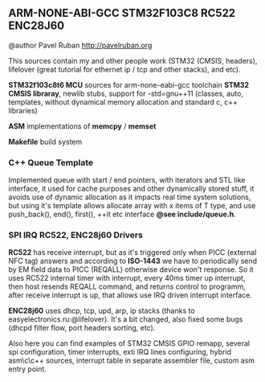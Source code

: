 ## ARM-NONE-ABI-GCC STM32F103C8 RC522 ENC28J60

@author Pavel Ruban http://pavelruban.org

This sources contain my and other people work (STM32 (CMSIS, headers), lifelover (great tutorial for ethernet ip / tcp and other stacks), and etc).

**STM32f103c8t6 MCU** sources for arm-none-eabi-gcc toolchain
**STM32 CMSIS libraray**, newlib stubs, support for -std=gnu++11 (classes, auto, templates, without dynamical memory allocation and standard c, c++ libraries)

**ASM** implementations of **memcpy** / **memset**

**Makefile** build system

### C++ Queue Template
Implemented queue with start / end pointers, with iterators and STL like interface, it used for cache purposes and other dynamically stored stuff, it avoids use of dynamic allocation as it impacts real time system solutions, but using it's template allows allocate array with x items of T type, and use push_back(), end(), first(), ++it etc interface **@see include/queue.h**.

### SPI IRQ RC522, ENC28j60 Drivers

**RC522** has receive interrupt, but as it's triggered only when PICC (external NFC tag) answers and according to **ISO-1443** we have to periodically send by EM field data to PICC (REQALL) otherwise device won't response. So it uses RC522 internal timer with interrupt, every 40ms timer up interrupt, then host resends REQALL command, and returns control to programm, after receive interrupt is up, that allows use IRQ driven interrupt interface.

**ENC28j60** uses dhcp, tcp, upd, arp, ip stacks (thanks to easyelectronics.ru:@lifelover). It's a bit changed, also fixed some bugs (dhcpd filter flow, port headers sorting, etc).

Also here you can find examples of STM32 CMSIS GPIO remapp, several spi configuration, timer interrupts, exti IRQ lines configuring, hybrid asm\c\c++ sources, interrupt table in separate assembler file, custom asm entry point.
